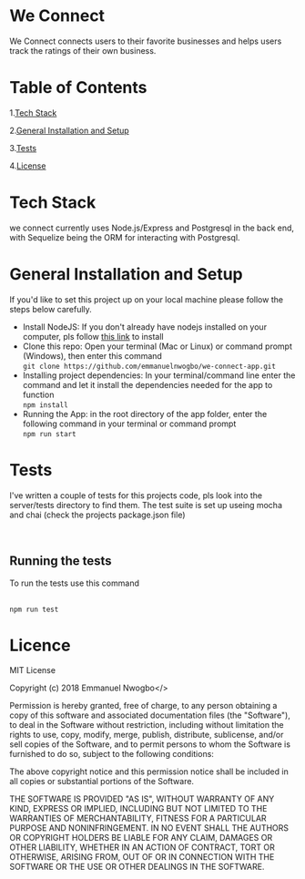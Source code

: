 <h1>We Connect</h1>
<p>We Connect connects users to their favorite businesses and helps users track the ratings of their own business.</p>
<h1>Table of Contents</h1>
<p>1.<a href="#techstack">Tech Stack</a></p>
<p>2.<a href="#installationandsetup">General Installation and Setup</a></p>
<p>3.<a href="#runningthetests">Tests</a></p>
<p>4.<a href="#licence">License</a></p>

<h1 id="techstack">Tech Stack</h1>
<p>we connect currently uses Node.js/Express and Postgresql in the back end, with Sequelize being the ORM for interacting with Postgresql.</p>

<h1 id="installationandsetup">General Installation and Setup</h1>
<p>If you'd like to set this project up on your local machine please follow the steps below carefully.</p>
<ul>
  <li>Install NodeJS: If you don't already have nodejs installed on your computer, pls follow <a href="https://nodejs.org/en/">this link</a> to install</li>
  <li>Clone this repo: Open your terminal (Mac or Linux) or command prompt (Windows), then enter this command </br><code>git clone https://github.com/emmanuelnwogbo/we-connect-app.git</code></li>
  <li>Installing project dependencies: In your terminal/command line enter the command and let it install the dependencies needed for the app to function</br><code>npm install</code></li>
  <li>Running the App: in the root directory of the app folder, enter the following command in your terminal or command prompt</br><code>npm run start</code></li>
</ul>

<h1 id="runningthetests">Tests</h1>
<p>I've written a couple of tests for this projects code, pls look into the server/tests directory to find them. The test suite is set up useing mocha and chai (check the projects package.json file)</p></br>

<h2>Running the tests</h2>
<p>To run the tests use this command</p></br>
<code>npm run test</code>

<h1 id="licence">Licence</h1>
<p>
MIT License</>

Copyright (c) 2018 Emmanuel Nwogbo</>

Permission is hereby granted, free of charge, to any person obtaining a copy
of this software and associated documentation files (the "Software"), to deal
in the Software without restriction, including without limitation the rights
to use, copy, modify, merge, publish, distribute, sublicense, and/or sell
copies of the Software, and to permit persons to whom the Software is
furnished to do so, subject to the following conditions:

The above copyright notice and this permission notice shall be included in all
copies or substantial portions of the Software.

THE SOFTWARE IS PROVIDED "AS IS", WITHOUT WARRANTY OF ANY KIND, EXPRESS OR
IMPLIED, INCLUDING BUT NOT LIMITED TO THE WARRANTIES OF MERCHANTABILITY,
FITNESS FOR A PARTICULAR PURPOSE AND NONINFRINGEMENT. IN NO EVENT SHALL THE
AUTHORS OR COPYRIGHT HOLDERS BE LIABLE FOR ANY CLAIM, DAMAGES OR OTHER
LIABILITY, WHETHER IN AN ACTION OF CONTRACT, TORT OR OTHERWISE, ARISING FROM,
OUT OF OR IN CONNECTION WITH THE SOFTWARE OR THE USE OR OTHER DEALINGS IN THE
SOFTWARE.</p>
